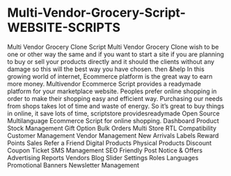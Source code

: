 # Multi-Vendor-Grocery-Script-WEBSITE-SCRIPTS
Multi Vendor Grocery Clone Script Multi Vendor Grocery Clone wish to be one or other way the same and if you want to start a site  if you are planning to buy or  sell your products directly and it should the clients without any damage so this will the best way you have chosen.  then &help In this growing world of internet, Ecommerce platform is the great way to earn more money. Multivendor Ecommerce Script provides a readymade platform for your marketplace website. Peoples prefer online shopping in order to make their shopping easy and efficient way. Purchasing our needs from shops takes lot of time and waste of energy. So it’s great to buy things in online, it save lots of time, scriptstore providesreadymade Open Source Multilanguage Ecommerce Script for online shopping.
Dashboard
Product
Stock Management
Gift Option
Bulk Orders
Multi Store
RTL Compatibility
Customer Management
Vendor Management
New Arrivals
Labels
Reward Points
Sales
Refer a Friend
Digital Products
Physical Products
Discount Coupon
Ticket
SMS Management
SEO Friendly
Post Notice & Offers
Advertising
Reports
Vendors
Blog
Slider Settings
Roles
Languages
Promotional Banners
Newsletter Management
